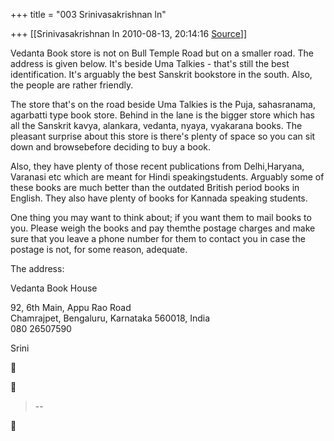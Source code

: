 +++
title = "003 Srinivasakrishnan ln"

+++
[[Srinivasakrishnan ln	2010-08-13, 20:14:16 [Source](https://groups.google.com/g/samskrita/c/RyG_RH_4now)]]



Vedanta Book store is not on Bull Temple Road but on a smaller road. The address is given below. It's beside Uma Talkies - that's still the best identification. It's arguably the best Sanskrit bookstore in the south. Also, the people are rather friendly.



The store that's on the road beside Uma Talkies is the Puja, sahasranama, agarbatti type book store. Behind in the lane is the bigger store which has all the Sanskrit kavya, alankara, vedanta, nyaya, vyakarana books. The pleasant surprise about this store is there's plenty of space so you can sit down and browsebefore deciding to buy a book.

  
Also, they have plenty of those recent publications from Delhi,Haryana, Varanasi etc which are meant for Hindi speakingstudents. Arguably some of these books are much better than the outdated British period books in English. They also have plenty of books for Kannada speaking students.



One thing you may want to think about; if you want them to mail books to you. Please weigh the books and pay themthe postage charges and make sure that you leave a phone number for them to contact you in case the postage is not, for some reason, adequate.



The address:



Vedanta Book House



92, 6th Main, Appu Rao Road  
Chamrajpet, Bengaluru, Karnataka 560018, India  
080 26507590





Srini  
  
  





> --  



